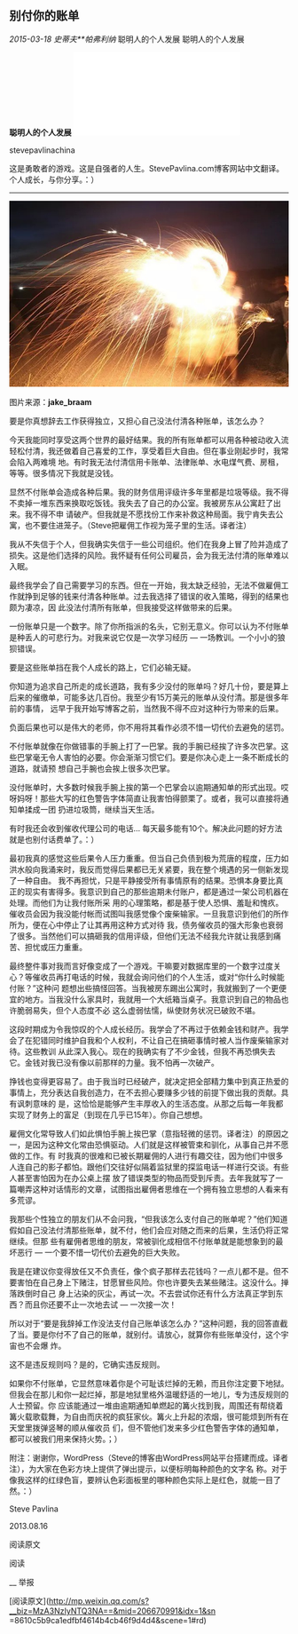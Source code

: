 ##  别付你的账单

_2015-03-18_ _史蒂夫**帕弗利纳_ 聪明人的个人发展 聪明人的个人发展

**聪明人的个人发展** ![](_resources/别付你的账单image0.sgml)

stevepavlinachina

这是勇敢者的游戏。这是自强者的人生。StevePavlina.com博客网站中文翻译。  个人成长，与你分享。：）

__ __

![](_resources/别付你的账单image1.jpg)

图片来源：**jake_braam**

  

要是你真想辞去工作获得独立，又担心自己没法付清各种账单，该怎么办？

  

今天我能同时享受这两个世界的最好结果。我的所有账单都可以用各种被动收入流轻松付清，我还做着自己喜爱的工作，享受着巨大自由。但在事业刚起步时，我常会陷入两难境
地。有时我无法付清信用卡账单、法律账单、水电煤气费、房租，等等。很多情况下我就是没钱。

  

显然不付账单会造成各种后果。我的财务信用评级许多年里都是垃圾等级。我不得不卖掉一堆东西来换取吃饭钱。我失去了自己的办公室。我被房东从公寓赶了出来。我不得不申
请破产。但我就是不愿找份工作来补救这种局面。我宁肯失去公寓，也不要住进笼子。（Steve把雇佣工作视为笼子里的生活。译者注）

  

我从不失信于个人，但我确实失信于一些公司组织。他们在我身上冒了险并造成了损失。这是他们选择的风险。我怀疑有任何公司雇员，会为我无法付清的账单难以入眠。

  

最终我学会了自己需要学习的东西。但在一开始，我太缺乏经验，无法不做雇佣工作就挣到足够的钱来付清各种账单。过去我选择了错误的收入策略，得到的结果也颇为凄凉，因
此没法付清所有账单，但我接受这样做带来的后果。

  

一份账单只是一个数字。除了你所指派的名头，它别无意义。你可以认为不付账单是种丢人的可悲行为。对我来说它仅是一次学习经历 — 一场教训。一个小小的狼狈错误。

  

要是这些账单挡在我个人成长的路上，它们必输无疑。

  

你知道为追求自己所走的成长道路，我有多少没付的账单吗？好几十份，要是算上后来的催缴单，可能多达几百份。我至少有15万美元的账单从没付清。那是很多年前的事情，
远早于我开始写博客之前，当然我不得不应对这种行为带来的后果。

  

负面后果也可以是伟大的老师，你不用将其看作必须不惜一切代价去避免的惩罚。

  

不付账单就像在你做错事的手腕上打了一巴掌。我的手腕已经挨了许多次巴掌。这些巴掌毫无令人害怕的必要。你会渐渐习惯它们。要是你决心走上一条不断成长的道路，就请预
想自己手腕也会挨上很多次巴掌。

  

没付账单时，大多数时候我手腕上挨的第一个巴掌会以逾期通知单的形式出现。哎呀妈呀！那些大写的红色警告字体简直让我害怕得颤栗了。或者，我可以直接将通知单揉成一团
扔进垃圾筒，继续当天生活。

  

有时我还会收到催收代理公司的电话… 每天最多能有10个。解决此问题的好方法就是也别付话费单了。：）

  

最初我真的感觉这些后果令人压力重重。但当自己负债到极为荒唐的程度，压力如洪水般向我涌来时，我反而觉得后果都已无关紧要，我在整个境遇的另一侧新发现了一种自由。
我不再担忧，只是平静接受所有事情原有的结果。恐惧本身要比真正的现实有害得多。我意识到自己的那些逾期未付账户，都是通过一架公司机器在处理。而他们为让我付账所采
用的心理策略，都是基于使人恐惧、羞耻和愧疚。催收员会因为我没能付帐而试图叫我感觉像个废柴输家。一旦我意识到他们的所作所为，便在心中停止了让其再用这种方式对待
我，债务催收员的强大形象也衰弱了很多。当然他们可以搞砸我的信用评级，但他们无法不经我允许就让我感到痛苦、担忧或压力重重。

  

最终整件事对我而言好像变成了一个游戏。干嘛要对数据库里的一个数字过度关心？等催收员再打电话的时候，我就会询问他们的个人生活，或对“你什么时候能付账？”这种问
题想出些搞怪回答。当我被房东踢出公寓时，我就搬到了一个更便宜的地方。当我没什么家具时，我就用一个大纸箱当桌子。我意识到自己的物品也许脆弱易失，但个人态度不必
这么虚弱怯懦，纵使财务状况已破败不堪。

  

这段时期成为令我惊叹的个人成长经历。我学会了不再过于依赖金钱和财产。我学会了在犯错同时维护自我和个人权利，不让自己在搞砸事情时被人当作废柴输家对待。这些教训
从此深入我心。现在的我确实有了不少金钱，但我不再恐惧失去它。金钱对我已没有像以前那样的力量。我不怕再一次破产。

  

挣钱也变得更容易了。由于我当时已经破产，就决定把全部精力集中到真正热爱的事情上，充分表达自我创造力，在不去担心要赚多少钱的前提下做出我的贡献。具有讽刺意味的
是，这恰恰是能够产生丰厚收入的生活态度。从那之后每一年我都实现了财务上的富足（到现在几乎已15年）。你自己想想。

  

雇佣文化常导致人们如此惧怕手腕上挨巴掌（意指轻微的惩罚。译者注）的原因之一，是因为这种文化常由恐惧驱动。人们就是这样被管束和驯化，从事自己并不愿做的工作。有
时我真的很难和已被长期雇佣的人进行有趣交往，因为他们中很多人连自己的影子都怕。跟他们交往好似隔着监狱里的探监电话一样进行交谈。有些人甚至害怕因为在办公桌上摆
放了错误类型的物品而受到斥责。去年我就写了一篇嘲弄这种对话情形的文章，试图指出雇佣者思维在一个拥有独立思想的人看来有多荒谬。

  

我那些个性独立的朋友们从不会问我，“但我该怎么支付自己的账单呢？”他们知道假如自己没法付清那些账单，就不付，他们会应对随之而来的后果，生活仍将正常继续。但那
些有雇佣者思维的朋友，常被驯化成相信不付账单就是能想象到的最坏恶行 — 一个要不惜一切代价去避免的巨大失败。

  

我是在建议你变得放任又不负责任，像个疯子那样去花钱吗？一点儿都不是。但不要害怕在自己身上下赌注，甘愿冒些风险。你也许要失去某些赌注。这没什么。掸落跌倒时自己
身上沾染的灰尘，再试一次。不去尝试你还有什么方法真正学到东西？而且你还要不止一次地去试 — 一次接一次！

  

所以对于“要是我辞掉工作没法支付自己账单该怎么办？”这种问题，我的回答直截了当。要是你付不了自己的账单，就别付。请放心，就算你有些账单没付，这个宇宙也不会爆
炸。

  

这不是违反规则吗？是的，它确实违反规则。

  

如果你不付账单，它显然意味着你是个可耻该烂掉的无赖，而且你注定要下地狱。但我会在那儿和你一起烂掉，那是地狱里格外温暖舒适的一地儿，专为违反规则的人士预留。你
应该能通过一堆由逾期通知单燃起的篝火找到我，周围还有帮绕着篝火载歌载舞，为自由而庆祝的疯狂家伙。篝火上升起的浓烟，很可能烦到所有在天堂里拨弹竖琴的顺从催收员
们，但不管他们发来多少红色警告字体的通知单，都可以被我们用来保持火势。；）

  

附注：谢谢你，WordPress（Steve的博客由WordPress网站平台搭建而成。译者注），为大家在色彩方块上提供了弹出提示，以便标明每种颜色的文字名
称。对于像我这样的红绿色盲，要辨认色彩面板里的哪种颜色实际上是红色，就能一目了然。：）

  

  

Steve Pavlina

2013.08.16

  

  

阅读原文

阅读

__ 举报

[阅读原文](http://mp.weixin.qq.com/s?__biz=MzA3NzIyNTQ3NA==&mid=206670991&idx=1&sn
=8610c5b9ca1edfbf4614b4cb46f9d4d4&scene=1#rd)

